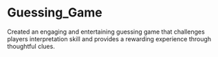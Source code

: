 # Guessing_Game
Created an engaging and entertaining guessing game that challenges players interpretation skill and provides a rewarding experience through thoughtful clues.
